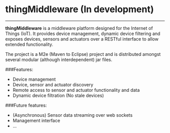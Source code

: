 # thingMiddleware (In development)
-----------------------------------------------
**thingMiddleware** is a middleware platform designed for the Internet of Things (IoT). It provides device management, dynamic device filtering and exposes devices, sensors and actuators over a RESTful interface to allow extended functionality.

The project is a M2e (Maven to Eclipse) project and is distributed amongst several modular (although interdependent) jar files.

###Features:
* Device management
* Device, sensor and actuator discovery
* Remote access to sensor and actuator functionality and data
* Dynamic device filtration (No stale devices)

###Future features:
* (Asynchronous) Sensor data streaming over web sockets
* Management interface
* ...

